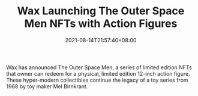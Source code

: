 ﻿---
title: "Wax Launching The Outer Space Men NFTs with Action Figures"
date: 2021-08-14T21:57:40+08:00
lastmod: 2021-08-14T16:45:40+08:00
draft: false
authors: ["Rolf"]
description: "Wax has announced The Outer Space Men, a series of limited edition NFTs that owner can redeem for a physical, limited edition 12-inch action figure. These hyper-modern collectibles continue the legacy of a toy series from 1968 by toy maker Mel Birnkrant."
featuredImage: "wax-launching-the-outer-space-men-nfts-with-action-figures.png"
tags: ["Virtual World","Play to Earn"]
categories: ["news"]
news: ["Virtual World"]
weight: 
lightgallery: true
pinned: false
recommend: false
recommend1: false
---

Wax has announced The Outer Space Men, a series of limited edition NFTs that owner can redeem for a physical, limited edition 12-inch action figure. These hyper-modern collectibles continue the legacy of a toy series from 1968 by toy maker Mel Birnkrant.

<!--more-->

